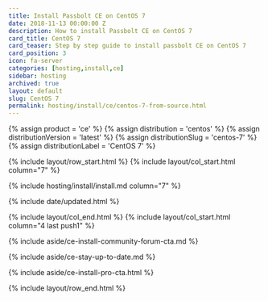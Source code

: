 ```yaml
---
title: Install Passbolt CE on CentOS 7
date: 2018-11-13 00:00:00 Z
description: How to install Passbolt CE on CentOS 7
card_title: CentOS 7
card_teaser: Step by step guide to install passbolt CE on CentOS 7
card_position: 3
icon: fa-server
categories: [hosting,install,ce]
sidebar: hosting
archived: true
layout: default
slug: CentOS 7
permalink: hosting/install/ce/centos-7-from-source.html
---
```


{% assign product = 'ce' %}
{% assign distribution = 'centos' %}
{% assign distributionVersion = 'latest' %}
{% assign distributionSlug = 'centos-7' %}
{% assign distributionLabel = 'CentOS 7' %}

{% include layout/row_start.html %}
{% include layout/col_start.html column="7" %}

{% include hosting/install/install.md column="7" %}

{% include date/updated.html %}

{% include layout/col_end.html %}
{% include layout/col_start.html column="4 last push1" %}

{% include aside/ce-install-community-forum-cta.md %}

{% include aside/ce-stay-up-to-date.md %}

{% include aside/ce-install-pro-cta.html %}

{% include layout/row_end.html %}
